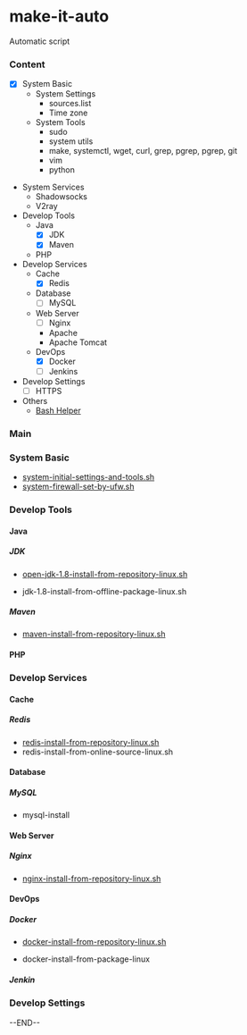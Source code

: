# make-it-auto
Automatic script



### Content

- [x] System Basic
  - System Settings
    - sources.list
    - Time zone
  - System Tools
    - sudo
    - system utils
    - make, systemctl, wget, curl, grep, pgrep, pgrep, git
    - vim
    - python
- System Services
  - Shadowsocks
  - V2ray
- Develop Tools
  - Java
    - [x] JDK
    - [x] Maven
  - PHP
- Develop Services
  - Cache
    - [x] Redis
  - Database
    - [ ] MySQL
  - Web Server
    - [ ] Nginx
    - Apache
    - Apache Tomcat
  - DevOps
    - [x] Docker
    - [ ] Jenkins
- Develop Settings
  - [ ] HTTPS
- Others
  - [Bash Helper](bash-helper)



### Main

### System Basic

- [system-initial-settings-and-tools.sh](system-tools/system-initial-settings-and-tools.sh)
- [system-firewall-set-by-ufw.sh](system-settings/system-firewall-set-by-ufw.sh)



### Develop Tools

#### Java

##### JDK

- [open-jdk-1.8-install-from-repository-linux.sh](develop-tools/open-jdk-1.8-install-from-repository-linux.sh)

- jdk-1.8-install-from-offline-package-linux.sh

##### Maven

- [maven-install-from-repository-linux.sh](develop-tools/maven-install-from-repository-linux.sh)

#### PHP



### Develop Services

#### Cache

##### Redis

- [redis-install-from-repository-linux.sh](develop-services/redis-install-from-repository-linux.sh)
- redis-install-from-online-source-linux.sh

#### Database

##### MySQL

- mysql-install

#### Web Server

##### Nginx

- [nginx-install-from-repository-linux.sh](develop-services/nginx-install-from-repository-linux.sh)

#### DevOps

##### Docker

- [docker-install-from-repository-linux.sh](develop-services/docker-install-from-repository-linux.sh)

- docker-install-from-package-linux

##### Jenkin 



### Develop Settings

 

--END--